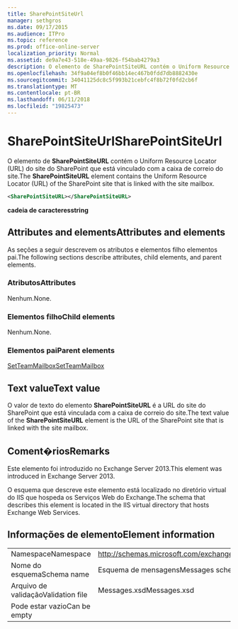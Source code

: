 ```yaml
---
title: SharePointSiteUrl
manager: sethgros
ms.date: 09/17/2015
ms.audience: ITPro
ms.topic: reference
ms.prod: office-online-server
localization_priority: Normal
ms.assetid: de9a7e43-518e-49aa-9826-f54bab4279a3
description: O elemento de SharePointSiteURL contém o Uniform Resource Locator (URL) do site do SharePoint que está vinculado com a caixa de correio do site.
ms.openlocfilehash: 34f9a04ef8b0f46bb14ec467b0fdd7db8882430e
ms.sourcegitcommit: 34041125dc8c5f993b21cebfc4f8b72f0fd2cb6f
ms.translationtype: MT
ms.contentlocale: pt-BR
ms.lasthandoff: 06/11/2018
ms.locfileid: "19825473"
---
```

# <a name="sharepointsiteurl"></a><span data-ttu-id="00925-103">SharePointSiteUrl</span><span class="sxs-lookup"><span data-stu-id="00925-103">SharePointSiteUrl</span></span>

<span data-ttu-id="00925-104">O elemento de **SharePointSiteURL** contém o Uniform Resource Locator (URL) do site do SharePoint que está vinculado com a caixa de correio do site.</span><span class="sxs-lookup"><span data-stu-id="00925-104">The **SharePointSiteURL** element contains the Uniform Resource Locator (URL) of the SharePoint site that is linked with the site mailbox.</span></span> 
  
```XML
<SharePointSiteURL></SharePointSiteURL>
```

<span data-ttu-id="00925-105">**cadeia de caracteres**</span><span class="sxs-lookup"><span data-stu-id="00925-105">**string**</span></span>

## <a name="attributes-and-elements"></a><span data-ttu-id="00925-106">Attributes and elements</span><span class="sxs-lookup"><span data-stu-id="00925-106">Attributes and elements</span></span>

<span data-ttu-id="00925-107">As seções a seguir descrevem os atributos e elementos filho elementos pai.</span><span class="sxs-lookup"><span data-stu-id="00925-107">The following sections describe attributes, child elements, and parent elements.</span></span>
  
### <a name="attributes"></a><span data-ttu-id="00925-108">Atributos</span><span class="sxs-lookup"><span data-stu-id="00925-108">Attributes</span></span>

<span data-ttu-id="00925-109">Nenhum.</span><span class="sxs-lookup"><span data-stu-id="00925-109">None.</span></span>
  
### <a name="child-elements"></a><span data-ttu-id="00925-110">Elementos filho</span><span class="sxs-lookup"><span data-stu-id="00925-110">Child elements</span></span>

<span data-ttu-id="00925-111">Nenhum.</span><span class="sxs-lookup"><span data-stu-id="00925-111">None.</span></span>
  
### <a name="parent-elements"></a><span data-ttu-id="00925-112">Elementos pai</span><span class="sxs-lookup"><span data-stu-id="00925-112">Parent elements</span></span>

[<span data-ttu-id="00925-113">SetTeamMailbox</span><span class="sxs-lookup"><span data-stu-id="00925-113">SetTeamMailbox</span></span>](setteammailbox.md)
  
## <a name="text-value"></a><span data-ttu-id="00925-114">Text value</span><span class="sxs-lookup"><span data-stu-id="00925-114">Text value</span></span>

<span data-ttu-id="00925-115">O valor de texto do elemento **SharePointSiteURL** é a URL do site do SharePoint que está vinculada com a caixa de correio do site.</span><span class="sxs-lookup"><span data-stu-id="00925-115">The text value of the **SharePointSiteURL** element is the URL of the SharePoint site that is linked with the site mailbox.</span></span> 
  
## <a name="remarks"></a><span data-ttu-id="00925-116">Coment�rios</span><span class="sxs-lookup"><span data-stu-id="00925-116">Remarks</span></span>

<span data-ttu-id="00925-117">Este elemento foi introduzido no Exchange Server 2013.</span><span class="sxs-lookup"><span data-stu-id="00925-117">This element was introduced in Exchange Server 2013.</span></span>
  
<span data-ttu-id="00925-118">O esquema que descreve este elemento está localizado no diretório virtual do IIS que hospeda os Serviços Web do Exchange.</span><span class="sxs-lookup"><span data-stu-id="00925-118">The schema that describes this element is located in the IIS virtual directory that hosts Exchange Web Services.</span></span>
  
## <a name="element-information"></a><span data-ttu-id="00925-119">Informações de elemento</span><span class="sxs-lookup"><span data-stu-id="00925-119">Element information</span></span>

|||
|:-----|:-----|
|<span data-ttu-id="00925-120">Namespace</span><span class="sxs-lookup"><span data-stu-id="00925-120">Namespace</span></span>  <br/> |http://schemas.microsoft.com/exchange/services/2006/messages  <br/> |
|<span data-ttu-id="00925-121">Nome do esquema</span><span class="sxs-lookup"><span data-stu-id="00925-121">Schema name</span></span>  <br/> |<span data-ttu-id="00925-122">Esquema de mensagens</span><span class="sxs-lookup"><span data-stu-id="00925-122">Messages schema</span></span>  <br/> |
|<span data-ttu-id="00925-123">Arquivo de validação</span><span class="sxs-lookup"><span data-stu-id="00925-123">Validation file</span></span>  <br/> |<span data-ttu-id="00925-124">Messages.xsd</span><span class="sxs-lookup"><span data-stu-id="00925-124">Messages.xsd</span></span>  <br/> |
|<span data-ttu-id="00925-125">Pode estar vazio</span><span class="sxs-lookup"><span data-stu-id="00925-125">Can be empty</span></span>  <br/> ||
   

